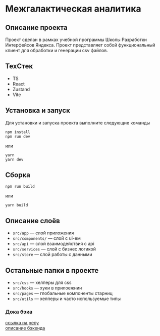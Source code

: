 # Межгалактическая аналитика

## Описание проекта
Проект сделан в рамках учебной программы Школы Разработки Интерфейсов Яндекса. Проект представляет собой функциональный клиент для обработки и генерации csv файлов.     

## ТехСтек

- TS
- React
- Zustand
- Vite

## Установка и запуск
Для установки и запуска проекта выполните следующие команды

```
npm install
npm run dev
```

или

```
yarn
yarn dev
```

## Сборка

```
npm run build
```

или

```
yarn build
```

## Описание слоёв

- ```src/app``` — слой приложения
- ```src/components/``` — слой с ui-ем
- ```src/api``` — слой взаимодействия с api
- ```src/services``` — слой с бизнес логикой
- ```src/store``` — слой работы с данными

## Остальные папки в проекте

- ```src/css``` — хелперы для css
- ```src/hooks``` — хуки в прилоежнии
- ```src/pages``` — глобальные компоненты старниц
- ```src/utils``` — хелперы и часто используемые типы

### Дока бэка

[ссылка на репу](https://github.com/etozhenerk/shri2025-back)  
[описание бэкенда](https://github.com/etozhenerk/shri2025-back/blob/main/readme.md)
